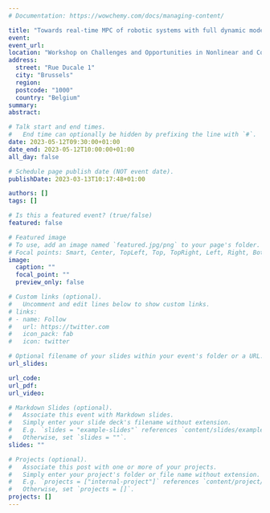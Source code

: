 ```yaml
---
# Documentation: https://wowchemy.com/docs/managing-content/

title: "Towards real-time MPC of robotic systems with full dynamic models: results, challenges, and opportunities"
event: 
event_url:
location: "Workshop on Challenges and Opportunities in Nonlinear and Constrained Control and Their Applications"
address:
  street: "Rue Ducale 1"
  city: "Brussels"
  region:
  postcode: "1000"
  country: "Belgium"
summary:
abstract:

# Talk start and end times.
#   End time can optionally be hidden by prefixing the line with `#`.
date: 2023-05-12T09:30:00+01:00
date_end: 2023-05-12T10:00:00+01:00
all_day: false

# Schedule page publish date (NOT event date).
publishDate: 2023-03-13T10:17:48+01:00

authors: []
tags: []

# Is this a featured event? (true/false)
featured: false

# Featured image
# To use, add an image named `featured.jpg/png` to your page's folder. 
# Focal points: Smart, Center, TopLeft, Top, TopRight, Left, Right, BottomLeft, Bottom, BottomRight.
image:
  caption: ""
  focal_point: ""
  preview_only: false

# Custom links (optional).
#   Uncomment and edit lines below to show custom links.
# links:
# - name: Follow
#   url: https://twitter.com
#   icon_pack: fab
#   icon: twitter

# Optional filename of your slides within your event's folder or a URL.
url_slides:

url_code:
url_pdf:
url_video:

# Markdown Slides (optional).
#   Associate this event with Markdown slides.
#   Simply enter your slide deck's filename without extension.
#   E.g. `slides = "example-slides"` references `content/slides/example-slides.md`.
#   Otherwise, set `slides = ""`.
slides: ""

# Projects (optional).
#   Associate this post with one or more of your projects.
#   Simply enter your project's folder or file name without extension.
#   E.g. `projects = ["internal-project"]` references `content/project/deep-learning/index.md`.
#   Otherwise, set `projects = []`.
projects: []
---
```

